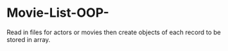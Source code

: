 # Movie-List-OOP-
Read in files for actors or movies then create objects of each record to be stored in array. 
